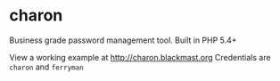 # charon
Business grade password management tool. Built in PHP 5.4+

View a working example at http://charon.blackmast.org
Credentials are `charon` and `ferryman`
